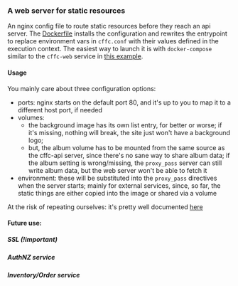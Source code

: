 ### A web server for static resources

An nginx config file to route static resources before they reach an api server. The [Dockerfile](./Dockerfile) installs the configuration and rewrites the entrypoint to replace environment vars in `cffc.conf` with their values defined in the execution context. The easiest way to launch it is with `docker-compose` similar to the `cffc-web` service in [this example](../docker-compose.yml).

#### Usage
You mainly care about three configuration options:

- ports: nginx starts on the default port 80, and it's up to you to map it to a different host port, if needed
- volumes: 
  - the background image has its own list entry, for better or worse; if it's missing, nothing will break, the site just won't have a background logo; 
  - but, the album volume has to be mounted from the same source as the cffc-api server, since there's no sane way to share album data; if the album setting is wrong/missing, the `proxy_pass` server can still write album data, but the web server won't be able to fetch it
- environment: these will be substituted into the `proxy_pass` directives when the server starts; mainly for external services, since, so far, the static things are either copied into the image or shared via a volume

At the risk of repeating ourselves: it's pretty well documented [here](../docker-compose.yml)

#### Future use:
##### SSL (!important)
##### AuthNZ service
##### Inventory/Order service
